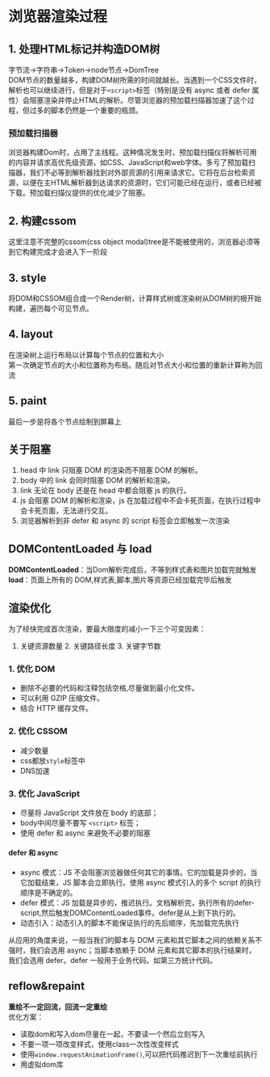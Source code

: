 # 浏览器渲染过程
## 1. 处理HTML标记并构造DOM树  
字节流->字符串->Token->node节点->DomTree  
DOM节点的数量越多，构建DOM树所需的时间就越长。当遇到一个CSS文件时，解析也可以继续进行，但是对于`<script>`标签（特别是没有 async 或者 defer 属性）会阻塞渲染并停止HTML的解析。尽管浏览器的预加载扫描器加速了这个过程，但过多的脚本仍然是一个重要的瓶颈。  
### 预加载扫描器
浏览器构建Dom时，占用了主线程。这种情况发生时，预加载扫描仪将解析可用的内容并请求高优先级资源，如CSS、JavaScript和web字体。多亏了预加载扫描器，我们不必等到解析器找到对外部资源的引用来请求它。它将在后台检索资源，以便在主HTML解析器到达请求的资源时，它们可能已经在运行，或者已经被下载。预加载扫描仪提供的优化减少了阻塞。

## 2. 构建cssom
这里注意不完整的cssom(css object modal)tree是不能被使用的，浏览器必须等到它构建完成才会进入下一阶段
## 3. style  
将DOM和CSSOM组合成一个Render树，计算样式树或渲染树从DOM树的根开始构建，遍历每个可见节点。
## 4. layout  
在渲染树上运行布局以计算每个节点的位置和大小  
第一次确定节点的大小和位置称为布局。随后对节点大小和位置的重新计算称为回流
## 5. paint
最后一步是将各个节点绘制到屏幕上

## 关于阻塞
1. head 中 link 只阻塞 DOM 的渲染而不阻塞 DOM 的解析。
2. body 中的 link 会同时阻塞 DOM 的解析和渲染。
3. link 无论在 body 还是在 head 中都会阻塞 js 的执行。
4. js 会阻塞 DOM 的解析和渲染，js 在加载过程中不会卡死页面，在执行过程中会卡死页面，无法进行交互。
5. 浏览器解析到非 defer 和 async 的 script 标签会立即触发一次渲染

## DOMContentLoaded 与 load
**DOMContentLoaded**：当Dom解析完成后，不等到样式表和图片加载完就触发   
**load**：页面上所有的 DOM,样式表,脚本,图片等资源已经加载完毕后触发

## 渲染优化
为了经快完成首次渲染，要最大限度的减小一下三个可变因素：
1. 关键资源数量 2. 关键路径长度 3. 关键字节数

### 1. 优化 DOM
* 删除不必要的代码和注释包括空格,尽量做到最小化文件。
* 可以利用 GZIP 压缩文件。
* 结合 HTTP 缓存文件。
### 2. 优化 CSSOM
* 减少数量
* css都放`style`标签中
* DNS加速
### 3. 优化 JavaScript
* 尽量将 JavaScript 文件放在 body 的底部；
* body中间尽量不要写 `<script>` 标签；
* 使用 defer 和 async 来避免不必要的阻塞

#### defer 和 async
* async 模式：JS 不会阻塞浏览器做任何其它的事情。它的加载是异步的，当它加载结束，JS 脚本会立即执行。使用 async 模式引入的多个 script 的执行顺序是不确定的。
* defer 模式：JS 加载是异步的，推迟执行。文档解析完，执行所有的defer-script,然后触发DOMContentLoaded事件。defer是从上到下执行的。  
* 动态引入：动态引入的脚本不能保证执行的先后顺序，先加载完先执行

从应用的角度来说，一般当我们的脚本与 DOM 元素和其它脚本之间的依赖关系不强时，我们会选用 async；当脚本依赖于 DOM 元素和其它脚本的执行结果时，我们会选用 defer。defer 一般用于业务代码。如第三方统计代码。

## reflow&repaint
**重绘不一定回流，回流一定重绘**  
优化方案：    
* 读取dom和写入dom尽量在一起，不要读一个然后立刻写入
* 不要一项一项改变样式，使用class一次性改变样式
* 使用`windew.requestAnimationFrame()`,可以把代码推迟到下一次重绘前执行
* 用虚拟dom库

